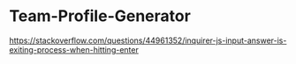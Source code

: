 # Team-Profile-Generator

https://stackoverflow.com/questions/44961352/inquirer-js-input-answer-is-exiting-process-when-hitting-enter